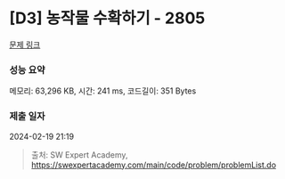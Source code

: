 # [D3] 농작물 수확하기 - 2805 

[문제 링크](https://swexpertacademy.com/main/code/problem/problemDetail.do?contestProbId=AV7GLXqKAWYDFAXB) 

### 성능 요약

메모리: 63,296 KB, 시간: 241 ms, 코드길이: 351 Bytes

### 제출 일자

2024-02-19 21:19



> 출처: SW Expert Academy, https://swexpertacademy.com/main/code/problem/problemList.do